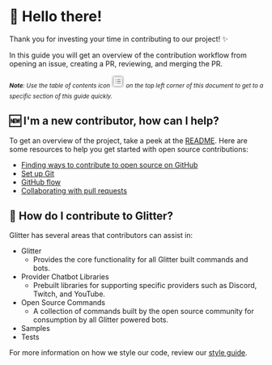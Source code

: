 # 👋 Hello there!
Thank you for investing your time in contributing to our project! :sparkles:

In this guide you will get an overview of the contribution workflow from opening an issue, creating a PR, reviewing, and merging the PR.

<sub>***Note**: Use the table of contents icon <img src="/resources/images/table-of-contents.png" width="25" height="25" /> on the top left corner of this document to get to a specific section of this guide quickly.*</sub>

## 🆕 I'm a new contributor, how can I help?
To get an overview of the project, take a peek at the [README](README.md). Here are some resources to help you get started with open source contributions:

- [Finding ways to contribute to open source on GitHub](https://docs.github.com/en/get-started/exploring-projects-on-github/finding-ways-to-contribute-to-open-source-on-github)
- [Set up Git](https://docs.github.com/en/get-started/quickstart/set-up-git)
- [GitHub flow](https://docs.github.com/en/get-started/quickstart/github-flow)
- [Collaborating with pull requests](https://docs.github.com/en/github/collaborating-with-pull-requests)

## 🗻 How do I contribute to Glitter?
Glitter has several areas that contributors can assist in:

- Glitter
  - Provides the core functionality for all Glitter built commands and bots.
- Provider Chatbot Libraries
  - Prebuilt libraries for supporting specific providers such as Discord, Twitch, and YouTube.
- Open Source Commands
  - A collection of commands built by the open source community for consumption by all Glitter powered bots.
- Samples
- Tests

For more information on how we style our code, review our [style guide](/resources/documentation/style-guide.md).